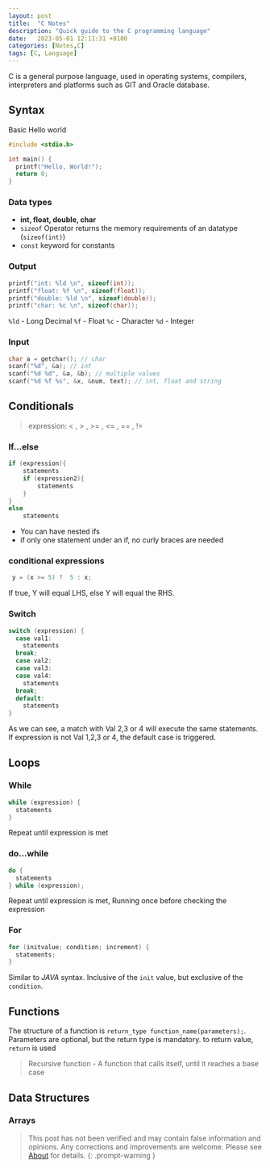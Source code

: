 ```yaml
---
layout: post
title:  "C Notes"
description: "Quick guide to the C programming language"
date:   2023-05-01 12:11:31 +0100
categories: [Notes,C]
tags: [C, Language]
---
```

C is a general purpose language, used in operating systems, compilers, interpreters and platforms such as GIT and Oracle database.


## Syntax
Basic Hello world
```c
#include <stdio.h>

int main() {
  printf("Hello, World!");
  return 0;
}
```
### Data types
- **int, float, double, char**
- ```sizeof``` Operator returns the memory requirements of an datatype (```sizeof(int)```)
- ```const``` keyword for constants


### Output
```c
printf("int: %ld \n", sizeof(int));
printf("float: %f \n", sizeof(float));
printf("double: %ld \n", sizeof(double));
printf("char: %c \n", sizeof(char));
```
```%ld``` - Long Decimal
```%f``` - Float
```%c``` - Character
```%d``` - Integer
### Input
```c
char a = getchar(); // char
scanf("%d", &a); // int
scanf("%d %d", &a, &b); // multiple values
scanf("%d %f %s", &x, &num, text); // int, float and string
```

## Conditionals
>expression: < ,  > , >= , <= , == , != 

### If...else
```c
if (expression){
	statements
	if (expression2){
		statements
	}
}
else
	statements
```
- You can have nested ifs
- if only one statement under an if, no curly braces are needed

### conditional expressions
```c
 y = (x >= 5) ?  5 : x;
```
If true, Y will equal LHS, else Y will equal the RHS.

### Switch
```c
switch (expression) {
  case val1:
    statements
  break;
  case val2:
  case val3:
  case val4:
    statements
  break;
  default:
    statements
}
```
As we can see, a match with Val 2,3 or 4 will execute the same statements. If expression is not Val 1,2,3 or 4, the default case is triggered.

## Loops
### While
```c
while (expression) {
  statements
}
```
Repeat until expression is met

### do...while
```c
do {
  statements
} while (expression);
```
Repeat until expression is met, Running once before checking the expression

### For
```c
for (initvalue; condition; increment) {
  statements;
}
```
Similar to *JAVA* syntax. Inclusive of the ```init``` value, but exclusive of the ```condition```.

## Functions
The structure of a function is ```return_type function_name(parameters);```. Parameters are optional, but the return type is mandatory. to return value, ```return``` is used
> Recursive function - A function that calls itself, until it reaches a base case
## Data Structures
### Arrays


> This post has not been verified and may contain false information and opinions. Any corrections and improvements are welcome. Please see [About](/about) for details.
{: .prompt-warning }
